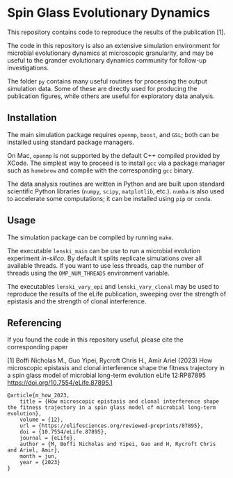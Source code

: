 # Spin Glass Evolutionary Dynamics
This repository contains code to reproduce the results of the publication [1]. 

The code in this repository is also an extensive simulation environment for microbial evolutionary dynamics at microscopic granularity, and may be useful to the grander evolutionary dynamics community for follow-up investigations.

The folder ``py`` contains many useful routines for processing the output simulation data. Some of these are directly used for producing the publication figures, while others are useful for exploratory data analysis.

## Installation
The main simulation package requires ``openmp``, ``boost``, and ``GSL``; both can be installed using standard package managers.

On Mac, ``openmp`` is not supported by the default C++ compiled provided by XCode. The simplest way to proceed is to install ``gcc`` via a package manager such as ``homebrew`` and compile with the corresponding ``gcc`` binary.

The data analysis routines are written in Python and are built upon standard scientific Python libraries (``numpy``, ``scipy``, ``matplotlib``, etc.). ``numba`` is also used to accelerate some computations; it can be installed using ``pip`` or ``conda``.

## Usage
The simulation package can be compiled by running ``make``.

The executable ``lenski_main`` can be use to run a microbial evolution experiment *in-silico*. By default it splits replicate simulations over all available threads. If you want to use less threads, cap the number of threads using the ``OMP_NUM_THREADS`` environment variable.

The executables ``lenski_vary_epi`` and ``lenski_vary_clonal`` may be used to reproduce the results of the eLife publication, sweeping over the strength of epistasis and the strength of clonal interference.

## Referencing
If you found the code in this repository useful, please cite the corresponding paper

[1] Boffi Nicholas M., Guo Yipei, Rycroft Chris H., Amir Ariel (2023) How microscopic epistasis and clonal interference shape the fitness trajectory in a spin glass model of microbial long-term evolution eLife 12:RP87895 https://doi.org/10.7554/eLife.87895.1

```
@article{m_how_2023,
	title = {How microscopic epistasis and clonal interference shape the fitness trajectory in a spin glass model of microbial long-term evolution},
	volume = {12},
	url = {https://elifesciences.org/reviewed-preprints/87895},
	doi = {10.7554/eLife.87895},
	journal = {eLife},
	author = {M, Boffi Nicholas and Yipei, Guo and H, Rycroft Chris and Ariel, Amir},
	month = jun,
	year = {2023}
}
```
